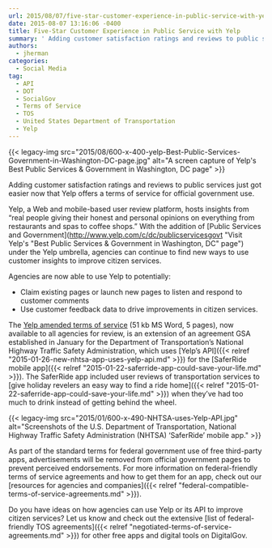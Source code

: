 ```yaml
---
url: 2015/08/07/five-star-customer-experience-in-public-service-with-yelp.md
date: 2015-08-07 13:16:06 -0400
title: Five-Star Customer Experience in Public Service with Yelp
summary: ' Adding customer satisfaction ratings and reviews to public services just got easier now that Yelp offers a terms of service for official government use. Yelp, a Web and mobile-based user review platform, hosts insights from &ldquo;real people'
authors:
  - jherman
categories:
  - Social Media
tag:
  - API
  - DOT
  - SocialGov
  - Terms of Service
  - TOS
  - United States Department of Transportation
  - Yelp
---
```


{{< legacy-img src="2015/08/600-x-400-yelp-Best-Public-Services-Government-in-Washington-DC-page.jpg" alt="A screen capture of Yelp's Best Public Services & Government in Washington, DC page" >}}

Adding customer satisfaction ratings and reviews to public services just got easier now that Yelp offers a terms of service for official government use.

Yelp, a Web and mobile-based user review platform, hosts insights from “real people giving their honest and personal opinions on everything from restaurants and spas to coffee shops.” With the addition of [Public Services and Government](http://www.yelp.com/c/dc/publicservicesgovt "Visit Yelp's "Best Public Services & Government in Washington, DC" page") under the Yelp umbrella, agencies can continue to find new ways to use customer insights to improve citizen services.

Agencies are now able to use Yelp to potentially:

  * Claim existing pages or launch new pages to listen and respond to customer comments
  * Use customer feedback data to drive improvements in citizen services.

The [Yelp amended terms of service](https://s3.amazonaws.com/sitesusa/wp-content/uploads/sites/212/2015/08/Yelp-Terms-Amendment-for-use-by-Govt-FINAL-07-30-2015.doc) (51 kb MS Word, 5 pages), now available to all agencies for review, is an extension of an agreement GSA established in January for the Department of Transportation’s National Highway Traffic Safety Administration, which uses [Yelp’s API]({{< relref "2015-01-26-new-nhtsa-app-uses-yelp-api.md" >}}) for the [SaferRide mobile app]({{< relref "2015-01-22-saferride-app-could-save-your-life.md" >}}). The SaferRide app included user reviews of transportation services to [give holiday revelers an easy way to find a ride home]({{< relref "2015-01-22-saferride-app-could-save-your-life.md" >}}) when they’ve had too much to drink instead of getting behind the wheel.

{{< legacy-img src="2015/01/600-x-490-NHTSA-uses-Yelp-API.jpg" alt="Screenshots of the U.S. Department of Transportation, National Highway Traffic Safety Administration (NHTSA) ‘SaferRide’ mobile app." >}}

As part of the standard terms for federal government use of free third-party apps, advertisements will be removed from official government pages to prevent perceived endorsements. For more information on federal-friendly terms of service agreements and how to get them for an app, check out our [resources for agencies and companies]({{< relref "federal-compatible-terms-of-service-agreements.md" >}}).

Do you have ideas on how agencies can use Yelp or its API to improve citizen services? Let us know and check out the extensive [list of federal-friendly TOS agreements]({{< relref "negotiated-terms-of-service-agreements.md" >}}) for other free apps and digital tools on DigitalGov.